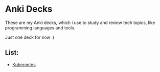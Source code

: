 # Anki Decks
These are my Anki decks, which i use to study and review tech topics, like programming languages and tools.

Just one deck for now :) 

## List:

- [Kubernetes](https://github.com/alexdesi/anki-decks/blob/main/decks/kubernetes-cards.txt)
